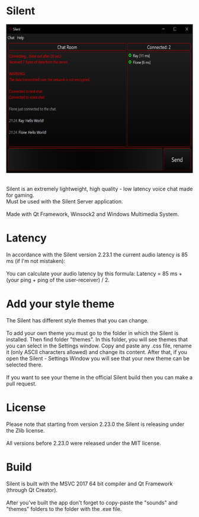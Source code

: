 # Silent
<p align="center">
  <img width="590" height="400" src="screenshot.png">
</p>
<br>
Silent is an extremely lightweight, high quality - low latency voice chat made for gaming.<br>
Must be used with the Silent Server application. <br>
<br>
Made with Qt Framework, Winsock2 and Windows Multimedia System.

# Latency
In accordance with the Silent version 2.23.1 the current audio latency is 85 ms (if I'm not mistaken):<br>
<br>
You can calculate your audio latency by this formula:
Latency = 85 ms + (your ping + ping of the user-receiver) / 2.

# Add your style theme
The Silent has different style themes that you can change.<br>
<br>
To add your own theme you must go to the folder in which the Silent is installed. Then find folder "themes". In this folder, you will see themes that you can select in the Settings window. Copy and paste any .css file, rename it (only ASCII characters allowed) and change its content. After that, if you open the Silent - Settings Window you will see that your new theme can be selected there.<br>
<br>
If you want to see your theme in the official Silent build then you can make a pull request.

# License
Please note that starting from version 2.23.0 the Silent is releasing under the Zlib license.<br>
<br>
All versions before 2.23.0 were released under the MIT license.

# Build
Silent is built with the MSVC 2017 64 bit compiler and Qt Framework (through Qt Creator).<br>
<br>
After you've built the app don't forget to copy-paste the "sounds" and "themes" folders to the folder with the .exe file.